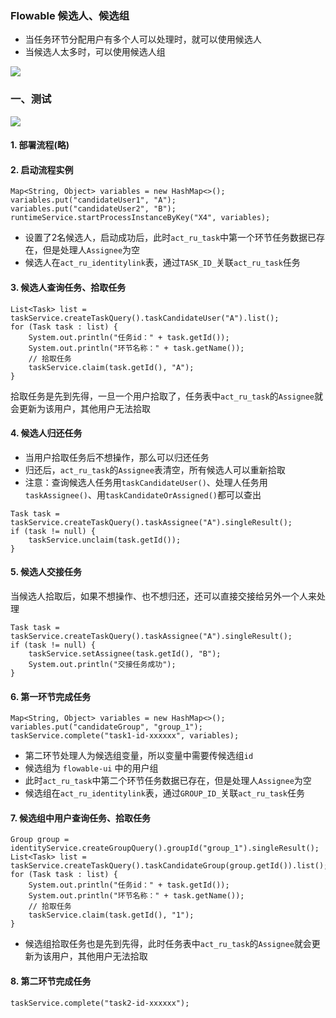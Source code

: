 ###  Flowable 候选人、候选组
* 当任务环节分配用户有多个人可以处理时，就可以使用候选人
* 当候选人太多时，可以使用候选人组

![](https://fgq233.github.io/imgs/workflow/flow06.png)

### 一、测试
![](https://fgq233.github.io/imgs/workflow/flow07.png)

#### 1. 部署流程(略)
#### 2. 启动流程实例
```
Map<String, Object> variables = new HashMap<>();
variables.put("candidateUser1", "A");
variables.put("candidateUser2", "B");
runtimeService.startProcessInstanceByKey("X4", variables);
```

* 设置了2名候选人，启动成功后，此时`act_ru_task`中第一个环节任务数据已存在，但是处理人`Assignee`为空
* 候选人在`act_ru_identitylink`表，通过`TASK_ID_`关联`act_ru_task`任务 

#### 3. 候选人查询任务、拾取任务
```
List<Task> list = taskService.createTaskQuery().taskCandidateUser("A").list();
for (Task task : list) {
    System.out.println("任务id：" + task.getId());
    System.out.println("环节名称：" + task.getName());
    // 拾取任务
    taskService.claim(task.getId(), "A");
}
```

拾取任务是先到先得，一旦一个用户拾取了，任务表中`act_ru_task`的`Assignee`就会更新为该用户，其他用户无法拾取

#### 4. 候选人归还任务
* 当用户拾取任务后不想操作，那么可以归还任务
* 归还后，`act_ru_task`的`Assignee`表清空，所有候选人可以重新拾取
* 注意：查询候选人任务用`taskCandidateUser()`、处理人任务用`taskAssignee()`、用`taskCandidateOrAssigned()`都可以查出

```
Task task = taskService.createTaskQuery().taskAssignee("A").singleResult();
if (task != null) {
    taskService.unclaim(task.getId());
}
```


#### 5. 候选人交接任务
当候选人拾取后，如果不想操作、也不想归还，还可以直接交接给另外一个人来处理

```
Task task = taskService.createTaskQuery().taskAssignee("A").singleResult();
if (task != null) {
    taskService.setAssignee(task.getId(), "B");
    System.out.println("交接任务成功");
}
```

#### 6. 第一环节完成任务
```
Map<String, Object> variables = new HashMap<>();
variables.put("candidateGroup", "group_1");
taskService.complete("task1-id-xxxxxx", variables);
```

* 第二环节处理人为候选组变量，所以变量中需要传候选组`id`
* 候选组为 `flowable-ui` 中的用户组
* 此时`act_ru_task`中第二个环节任务数据已存在，但是处理人`Assignee`为空
* 候选组在`act_ru_identitylink`表，通过`GROUP_ID_`关联`act_ru_task`任务 


#### 7. 候选组中用户查询任务、拾取任务
```
Group group = identityService.createGroupQuery().groupId("group_1").singleResult();
List<Task> list = taskService.createTaskQuery().taskCandidateGroup(group.getId()).list();
for (Task task : list) {
    System.out.println("任务id：" + task.getId());
    System.out.println("环节名称：" + task.getName());
    // 拾取任务
    taskService.claim(task.getId(), "1");
}
```

* 候选组拾取任务也是先到先得，此时任务表中`act_ru_task`的`Assignee`就会更新为该用户，其他用户无法拾取

#### 8. 第二环节完成任务
```
taskService.complete("task2-id-xxxxxx");
```
